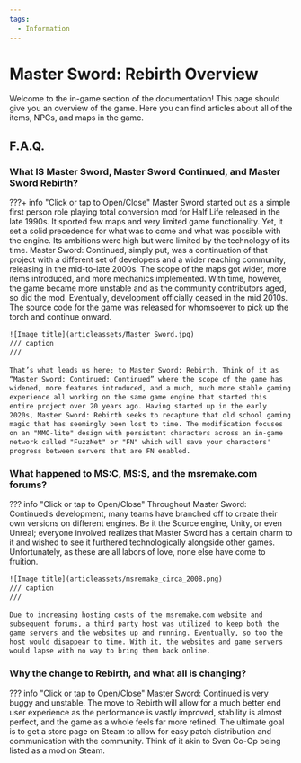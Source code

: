 ```yaml
---
tags:
  - Information
---
```


# Master Sword: Rebirth Overview

Welcome to the in-game section of the documentation! This page should give you an overview of the game. Here you can find articles about all of the items, NPCs, and maps in the game.

## F.A.Q.

### What IS Master Sword, Master Sword Continued, and Master Sword Rebirth?

???+ info "Click or tap to Open/Close"
    Master Sword started out as a simple first person role playing total conversion mod for Half Life released in the late 1990s. It sported few maps and very limited game functionality. Yet, it set a solid precedence for what was to come and what was possible with the engine. Its ambitions were high but were limited by the technology of its time. Master Sword: Continued, simply put, was a continuation of that project with a different set of developers and a wider reaching community, releasing in the mid-to-late 2000s. The scope of the maps got wider, more items introduced, and more mechanics implemented. With time, however, the game became more unstable and as the community contributors aged, so did the mod. Eventually, development officially ceased in the mid 2010s. The source code for the game was released for whomsoever to pick up the torch and continue onward.
    
    ![Image title](articleassets/Master_Sword.jpg)
    /// caption
    ///

    That’s what leads us here; to Master Sword: Rebirth. Think of it as “Master Sword: Continued: Continued” where the scope of the game has widened, more features introduced, and a much, much more stable gaming experience all working on the same game engine that started this entire project over 20 years ago. Having started up in the early 2020s, Master Sword: Rebirth seeks to recapture that old school gaming magic that has seemingly been lost to time. The modification focuses on an "MMO-lite" design with persistent characters across an in-game network called "FuzzNet" or "FN" which will save your characters' progress between servers that are FN enabled.

### What happened to MS:C, MS:S, and the msremake.com forums?

??? info "Click or tap to Open/Close"
    Throughout Master Sword: Continued’s development, many teams have branched off to create their own versions on different engines. Be it the Source engine, Unity, or even Unreal; everyone involved realizes that Master Sword has a certain charm to it and wished to see it furthered technologically alongside other games. Unfortunately, as these are all labors of love, none else have come to fruition. 

    ![Image title](articleassets/msremake_circa_2008.png)
    /// caption
    ///

    Due to increasing hosting costs of the msremake.com website and subsequent forums, a third party host was utilized to keep both the game servers and the websites up and running. Eventually, so too the host would disappear to time. With it, the websites and game servers would lapse with no way to bring them back online.

### Why the change to Rebirth, and what all is changing?

??? info "Click or tap to Open/Close"
    Master Sword: Continued is very buggy and unstable. The move to Rebirth will allow for a much better end user experience as the performance is vastly improved, stability is almost perfect, and the game as a whole feels far more refined. The ultimate goal is to get a store page on Steam to allow for easy patch distribution and communication with the community. Think of it akin to Sven Co-Op being listed as a mod on Steam.